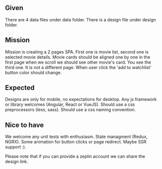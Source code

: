 ## Given

There are 4 data files under data folder.
There is a design file under design folder.

## Mission

Mission is creating a 2 pages SPA.
First one is movie list, second one is selected movie details.
Movie cards should be aligned one by one in the first page when we scroll we should see other movie's card.
You see the third one. It is not a different page. When user click the 'add to watchlist' button color should change.

## Expected

Designs are only for mobile, no expectations for desktop.
Any js framework or library welcomes (Angular, React or VueJS).
Should use a css preprocessors (less, sass).
Should use a css naming convention.

## Nice to have

We welcome any unit tests with enthusiasm.
State managment (Redux, NGRX).
Some animation for button clicks or page redirect.
Maybe SSR support :).

Please note that if you can provide a zeplin account we can share the design link.
